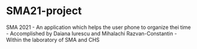 # SMA21-project
SMA 2021 - An application which helps the user phone to organize thei time
		 - Accomplished by Daiana Iurescu and Mihalachi Razvan-Constantin
		 - Within the laboratory of SMA and CHS

